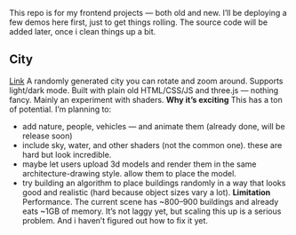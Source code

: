 This repo is for my frontend projects — both old and new. I’ll be deploying a few demos here first, just to get things rolling. The source code will be added later, once i clean things up a bit.
## City 
[Link](city.harrypham.dev)
A randomly generated city you can rotate and zoom around. Supports light/dark mode.
Built with plain old HTML/CSS/JS and three.js — nothing fancy.
Mainly an experiment with shaders.
**Why it’s exciting**
This has a ton of potential. I’m planning to:
- add nature, people, vehicles — and animate them (already done, will be release soon)
- include sky, water, and other shaders (not the common one). these are hard but look incredible.
- maybe let users upload 3d models and render them in the same architecture-drawing style. allow them to place the model.
- try building an algorithm to place buildings randomly in a way that looks good and realistic (hard because object sizes vary a lot).
**Limitation**
Performance. The current scene has ~800–900 buildings and already eats ~1GB of memory. It’s not laggy yet, but scaling this up is a serious problem. And i haven’t figured out how to fix it yet.
